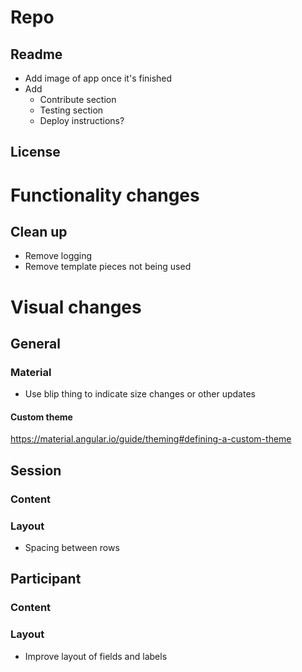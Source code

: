 # Repo
## Readme
- Add image of app once it's finished
- Add
    - Contribute section
    - Testing section
    - Deploy instructions?

## License

# Functionality changes

## Clean up
- Remove logging
- Remove template pieces not being used

# Visual changes
## General
### Material
- Use blip thing to indicate size changes or other updates
#### Custom theme
https://material.angular.io/guide/theming#defining-a-custom-theme

## Session

### Content

### Layout
- Spacing between rows

## Participant
### Content

### Layout
- Improve layout of fields and labels
